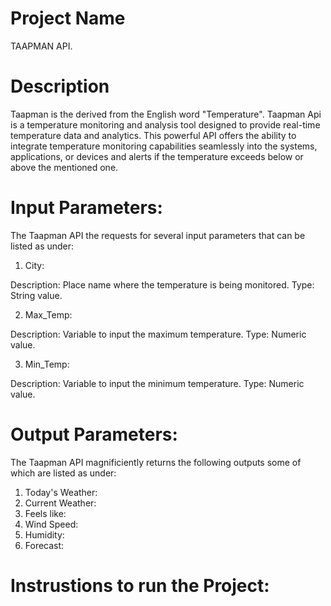 # Project Name

TAAPMAN API.

# Description

Taapman is the derived from the English word "Temperature". Taapman Api is a temperature monitoring and analysis tool designed to provide real-time temperature data and analytics. This powerful API offers the ability to integrate temperature monitoring capabilities seamlessly into the systems, applications, or devices and alerts if the temperature exceeds below or above the mentioned one.

# Input Parameters:

The Taapman API the requests for several input parameters that can be listed as under:

1. City:

Description: Place name where the temperature is being monitored.
Type: String value.

2. Max_Temp:

Description: Variable to input the maximum temperature.
Type: Numeric value.

3. Min_Temp:

Description: Variable to input the minimum temperature.
Type: Numeric value.

# Output Parameters:

The Taapman API magnificiently returns the following outputs some of which are listed as under:

1. Today's Weather:
2. Current Weather:
3. Feels like:
4. Wind Speed:
5. Humidity:
6. Forecast:

# Instrustions to run the Project:
